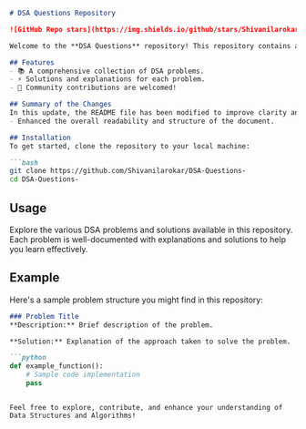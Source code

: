 ```markdown
# DSA Questions Repository

![GitHub Repo stars](https://img.shields.io/github/stars/Shivanilarokar/DSA-Questions-) ![GitHub forks](https://img.shields.io/github/forks/Shivanilarokar/DSA-Questions-) ![GitHub issues](https://img.shields.io/github/issues/Shivanilarokar/DSA-Questions-)

Welcome to the **DSA Questions** repository! This repository contains a collection of Data Structures and Algorithms (DSA) problems designed to help you enhance your coding skills.

## Features
- 📚 A comprehensive collection of DSA problems.
- ⚡ Solutions and explanations for each problem.
- 🤝 Community contributions are welcomed!

## Summary of the Changes
In this update, the README file has been modified to improve clarity and usability. Key changes include:
- Enhanced the overall readability and structure of the document.

## Installation
To get started, clone the repository to your local machine:

```bash
git clone https://github.com/Shivanilarokar/DSA-Questions-
cd DSA-Questions-
```

## Usage
Explore the various DSA problems and solutions available in this repository. Each problem is well-documented with explanations and solutions to help you learn effectively.

## Example
Here's a sample problem structure you might find in this repository:

```markdown
### Problem Title
**Description:** Brief description of the problem.

**Solution:** Explanation of the approach taken to solve the problem.

```python
def example_function():
    # Sample code implementation
    pass
```
```

Feel free to explore, contribute, and enhance your understanding of Data Structures and Algorithms!
```